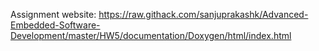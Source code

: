 Assignment website: https://raw.githack.com/sanjuprakashk/Advanced-Embedded-Software-Development/master/HW5/documentation/Doxygen/html/index.html

